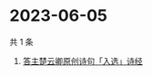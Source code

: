 # 2023-06-05

共 1 条

<!-- BEGIN -->
<!-- 最后更新时间 Mon Jun 05 2023 05:10:07 GMT+0800 (China Standard Time) -->

1. [答主楚云卿原创诗句「入选」诗经](https://www.zhihu.com/search?q=答主楚云卿原创诗句「入选」诗经)

<!-- END -->
